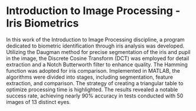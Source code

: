 # Introduction to Image Processing - Iris Biometrics

In this work of the Introduction to Image Processing discipline, a program dedicated to biometric identification through iris analysis was developed. Utilizing the Daugman method for precise segmentation of the iris and pupil in the image, the Discrete Cosine Transform (DCT) was employed for detail extraction and a Notch Butterworth filter to enhance quality. The Hamming function was adopted for iris comparison. Implemented in MATLAB, the algorithms were divided into stages, including segmentation, feature extraction, and comparison. The strategy of creating a triangular table to optimize processing time is highlighted. The results revealed a notable success rate, achieving nearly 90% accuracy in tests conducted with 50 images of 13 distinct eyes.
